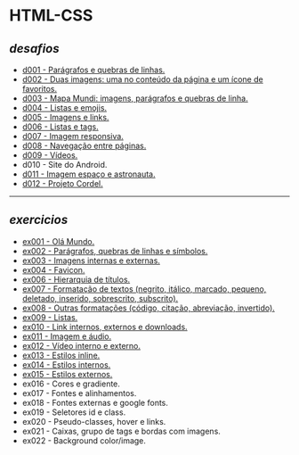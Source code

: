 # **HTML-CSS**

## *desafios*
- [d001 - Parágrafos e quebras de linhas.](https://fernandolink.github.io/HTML-CSS/desafios/d001/index.html)
- [d002 - Duas imagens: uma no conteúdo da página e um ícone de favoritos.](https://fernandolink.github.io/HTML-CSS/desafios/d002/index.html)
- [d003 - Mapa Mundi: imagens, parágrafos e quebras de linha.](https://fernandolink.github.io/HTML-CSS/desafios/d003/index.html)
- [d004 - Listas e emojis.](https://fernandolink.github.io/HTML-CSS/desafios/d004/index.html)
- [d005 - Imagens e links.](https://fernandolink.github.io/HTML-CSS/desafios/d005/index.html)
- [d006 - Listas e tags.](https://fernandolink.github.io/HTML-CSS/desafios/d006/index.html)
- [d007 - Imagem responsiva.](https://fernandolink.github.io/HTML-CSS/desafios/d007/index.html)
- [d008 - Navegação entre páginas.](https://fernandolink.github.io/HTML-CSS/desafios/d008/index.html)
- [d009 - Vídeos.](https://fernandolink.github.io/HTML-CSS/desafios/d009/index.html)
- d010 - Site do Android.
- [d011 - Imagem espaço e astronauta.](https://fernandolink.github.io/HTML-CSS/desafios/d011/index.html)
- [d012 - Projeto Cordel.](https://fernandolink.github.io/HTML-CSS/desafios/d012/index.html)
  
***

## *exercicios*
- [ex001 - Olá Mundo.](https://fernandolink.github.io/HTML-CSS/exercicios/ex001/index.html)
- [ex002 - Parágrafos, quebras de linhas e símbolos.](https://fernandolink.github.io/HTML-CSS/exercicios/ex002/index.html)
- [ex003 - Imagens internas e externas.](https://fernandolink.github.io/HTML-CSS/exercicios/ex003/index.html)
- [ex004 - Favicon.](https://fernandolink.github.io/HTML-CSS/exercicios/ex004/index.html)
- [ex006 - Hierarquia de títulos.](https://fernandolink.github.io/HTML-CSS/exercicios/ex006/index.html)
- [ex007 - Formatação de textos (negrito, itálico, marcado, pequeno, deletado, inserido, sobrescrito, subscrito).](https://fernandolink.github.io/HTML-CSS/exercicios/ex007/index.html)
- [ex008 - Outras formatações (código, citação, abreviação, invertido).](https://fernandolink.github.io/HTML-CSS/exercicios/ex008/index.html)
- [ex009 - Listas.](https://fernandolink.github.io/HTML-CSS/exercicios/ex009/index.html)
- [ex010 - Link internos, externos e downloads.](https://fernandolink.github.io/HTML-CSS/exercicios/ex010/index.html)
- [ex011 - Imagem e áudio.](https://fernandolink.github.io/HTML-CSS/exercicios/ex011/index.html)
- [ex012 - Vídeo interno e externo.](https://fernandolink.github.io/HTML-CSS/exercicios/ex012/index.html)
- [ex013 - Estilos inline.](https://fernandolink.github.io/HTML-CSS/exercicios/ex013/index.html)
- [ex014 - Estilos internos.](https://fernandolink.github.io/HTML-CSS/exercicios/ex014/index.html)
- [ex015 - Estilos externos.](https://fernandolink.github.io/HTML-CSS/exercicios/ex015/index.html)
- ex016 - Cores e gradiente.
- ex017 - Fontes e alinhamentos.
- ex018 - Fontes externas e google fonts.
- ex019 - Seletores id e class.
- ex020 - Pseudo-classes, hover e links.
- ex021 - Caixas, grupo de tags e bordas com imagens.  
- ex022 - Background color/image. 
